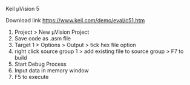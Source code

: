 ﻿Keil μVision 5 

Download link
https://www.keil.com/demo/eval/c51.htm

1. Project > New μVision Project
2. Save code as .asm file
3. Target 1 > Options > Output > tick hex file option
4. right click source group 1 > add existing file to source group > F7 to build
5. Start Debug Process
6. Input data in memory window
7. F5 to execute
